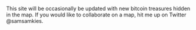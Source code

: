 This site will be occasionally be updated with new bitcoin treasures hidden in the map. If you would like to collaborate on a map, hit me up on Twitter @samsamkies.

